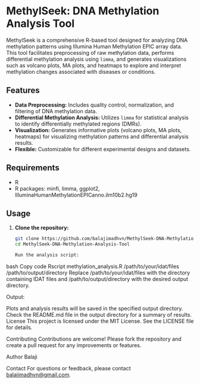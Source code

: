 # MethylSeek: DNA Methylation Analysis Tool

MethylSeek is a comprehensive R-based tool designed for analyzing DNA methylation patterns using Illumina Human Methylation EPIC array data. This tool facilitates preprocessing of raw methylation data, performs differential methylation analysis using `limma`, and generates visualizations such as volcano plots, MA plots, and heatmaps to explore and interpret methylation changes associated with diseases or conditions.

## Features

- **Data Preprocessing:** Includes quality control, normalization, and filtering of DNA methylation data.
- **Differential Methylation Analysis:** Utilizes `limma` for statistical analysis to identify differentially methylated regions (DMRs).
- **Visualization:** Generates informative plots (volcano plots, MA plots, heatmaps) for visualizing methylation patterns and differential analysis results.
- **Flexible:** Customizable for different experimental designs and datasets.

## Requirements

- R 
- R packages: minfi, limma, ggplot2, IlluminaHumanMethylationEPICanno.ilm10b2.hg19

## Usage

1. **Clone the repository:**
   ```bash
   git clone https://github.com/balajimadhvn/MethylSeek-DNA-Methylation-Analysis-Tool.git
   cd MethylSeek-DNA-Methylation-Analysis-Tool

   Run the analysis script:

bash
Copy code
Rscript methylation_analysis.R /path/to/your/idat/files /path/to/output/directory
Replace /path/to/your/idat/files with the directory containing IDAT files and /path/to/output/directory with the desired output directory.

Output:

Plots and analysis results will be saved in the specified output directory.
Check the README.md file in the output directory for a summary of results.
License
This project is licensed under the MIT License. See the LICENSE file for details.

Contributing
Contributions are welcome! Please fork the repository and create a pull request for any improvements or features.

Author
Balaji

Contact
For questions or feedback, please contact balajimadhvn@gmail.com.
